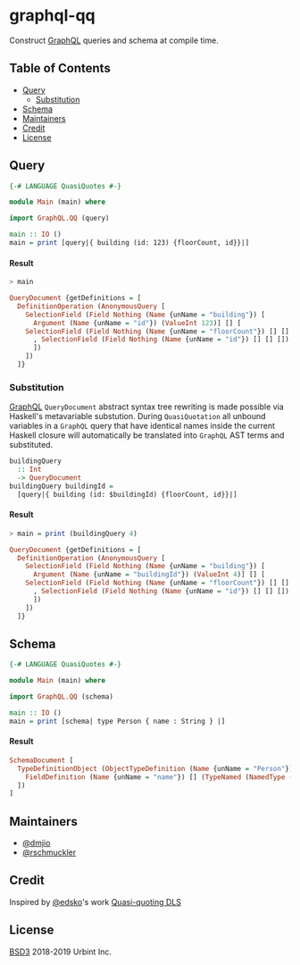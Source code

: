 graphql-qq
================

Construct [GraphQL](https://graphql.org/) queries and schema at compile time.

## Table of Contents
- [Query](#query)
  - [Substitution](#substitution)
- [Schema](#schema)
- [Maintainers](#maintainers)
- [Credit](#credit)
- [License](#license)

## Query

```haskell
{-# LANGUAGE QuasiQuotes #-}

module Main (main) where

import GraphQL.QQ (query)

main :: IO ()
main = print [query|{ building (id: 123) {floorCount, id}}|]
```

#### Result
```haskell
> main

QueryDocument {getDefinitions = [
  DefinitionOperation (AnonymousQuery [
    SelectionField (Field Nothing (Name {unName = "building"}) [
      Argument (Name {unName = "id"}) (ValueInt 123)] [] [
	SelectionField (Field Nothing (Name {unName = "floorCount"}) [] [] [])
      , SelectionField (Field Nothing (Name {unName = "id"}) [] [] [])
      ])
    ])
  ]}
```

### Substitution

[GraphQL](https://graphql.org/) `QueryDocument` abstract syntax tree rewriting is made possible via Haskell's metavariable substution. During `QuasiQuotation` all unbound variables in a `GraphQL` query that have identical names inside the current Haskell closure will automatically be translated into `GraphQL` AST terms and substituted.

```haskell
buildingQuery
  :: Int
  -> QueryDocument
buildingQuery buildingId =
  [query|{ building (id: $buildingId) {floorCount, id}}|]
```

#### Result

```haskell
> main = print (buildingQuery 4)

QueryDocument {getDefinitions = [
  DefinitionOperation (AnonymousQuery [
    SelectionField (Field Nothing (Name {unName = "building"}) [
      Argument (Name {unName = "buildingId"}) (ValueInt 4)] [] [
	SelectionField (Field Nothing (Name {unName = "floorCount"}) [] [] [])
      , SelectionField (Field Nothing (Name {unName = "id"}) [] [] [])
      ])
    ])
  ]}
```

## Schema

```haskell
{-# LANGUAGE QuasiQuotes #-}

module Main (main) where

import GraphQL.QQ (schema)

main :: IO ()
main = print [schema| type Person { name : String } |]
```

#### Result

```haskell
SchemaDocument [
  TypeDefinitionObject (ObjectTypeDefinition (Name {unName = "Person"}) [] [
    FieldDefinition (Name {unName = "name"}) [] (TypeNamed (NamedType (Name {unName = "String"})))
  ])
]
```

## Maintainers

- [@dmjio](https://github.com/dmjio)
- [@rschmuckler](https://github.com/rschmukler)

## Credit

Inspired by [@edsko](https://github.com/edsko)'s work [Quasi-quoting DLS](http://www.well-typed.com/blog/2014/10/quasi-quoting-dsls/)


## License

[BSD3](LICENSE) 2018-2019 Urbint Inc.
